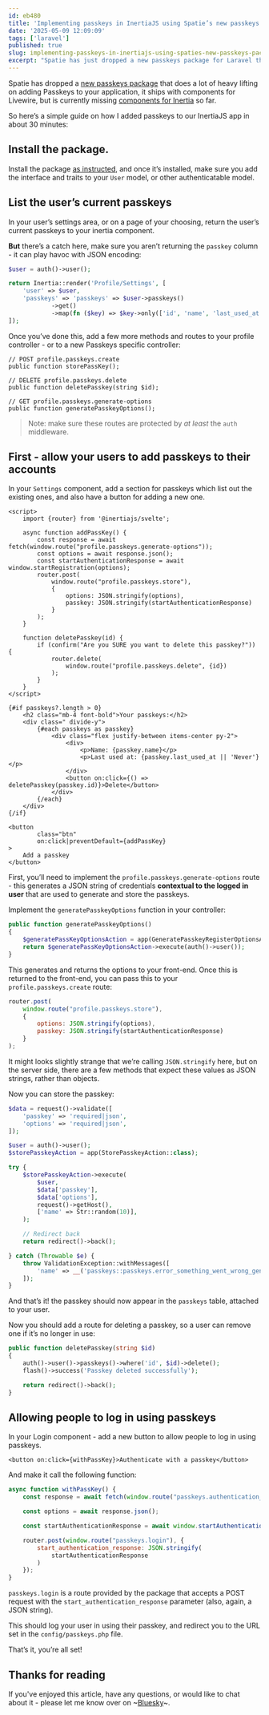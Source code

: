 ```yaml
---
id: eb480
title: 'Implementing passkeys in InertiaJS using Spatie’s new passkeys package'
date: '2025-05-09 12:09:09'
tags: ['laravel']
published: true
slug: implementing-passkeys-in-inertiajs-using-spaties-new-passkeys-package
excerpt: "Spatie has just dropped a new passkeys package for Laravel that makes adding passkey authentication easy - but it currently doesn't include components for InertiaJS, so here's how we implemented it in less than 30 minutes."
---
```


Spatie has dropped a [new passkeys package](https://spatie.be/docs/laravel-passkeys/v1/introduction) that does a lot of heavy lifting on adding Passkeys to your application, it ships with components for Livewire, but is currently missing [components for Inertia](https://spatie.be/docs/laravel-passkeys/v1/basic-usage/usage-in-inertia) so far.

So here’s a simple guide on how I added passkeys to our InertiaJS app in about 30 minutes:

## Install the package.

Install the package [as instructed](https://spatie.be/docs/laravel-passkeys/v1/installation-setup), and once it’s installed, make sure you add the interface and traits to your `User` model, or other authenticatable model.

## List the user’s current passkeys

In your user’s settings area, or on a page of your choosing, return the user’s current passkeys to your inertia component.

**But** there’s a catch here, make sure you aren’t returning the `passkey` column - it can play havoc with JSON encoding:

```php
$user = auth()->user();

return Inertia::render('Profile/Settings', [
    'user' => $user,
    'passkeys' => 'passkeys' => $user->passkeys()
			->get()
			->map(fn ($key) => $key->only(['id', 'name', 'last_used_at'])),
]);
```


Once you’ve done this, add a few more methods and routes to your profile controller - or to a new Passkeys specific controller:

```
// POST profile.passkeys.create
public function storePassKey();

// DELETE profile.passkeys.delete
public function deletePasskey(string $id); 

// GET profile.passkeys.generate-options
public function generatePasskeyOptions(); 
```

> Note: make sure these routes are protected by _at least_ the `auth` middleware.

## First - allow your users to add passkeys to their accounts

In your `Settings` component, add a section for passkeys which list out the existing ones, and also have a button for adding a new one.

```
<script>
    import {router} from '@inertiajs/svelte';

    async function addPassKey() {
        const response = await fetch(window.route("profile.passkeys.generate-options"));
        const options = await response.json();
        const startAuthenticationResponse = await window.startRegistration(options);
        router.post(
            window.route("profile.passkeys.store"),
            {
                options: JSON.stringify(options),
                passkey: JSON.stringify(startAuthenticationResponse)
            }
        );
    }

    function deletePasskey(id) {
        if (confirm("Are you SURE you want to delete this passkey?")) {
            router.delete(
                window.route("profile.passkeys.delete", {id})
            );
        }
    }
</script>

{#if passkeys?.length > 0}
    <h2 class="mb-4 font-bold">Your passkeys:</h2>
    <div class=" divide-y">
        {#each passkeys as passkey}
            <div class="flex justify-between items-center py-2">
                <div>
                    <p>Name: {passkey.name}</p>
                    <p>Last used at: {passkey.last_used_at || 'Never'}</p>
                </div>
                <button on:click={() => deletePasskey(passkey.id)}>Delete</button>
            </div>
        {/each}
    </div>
{/if}

<button
        class="btn"
        on:click|preventDefault={addPassKey}
>
    Add a passkey
</button>
```


First, you’ll need to implement the `profile.passkeys.generate-options` route - this generates a JSON string of credentials **contextual to the logged in user** that are used to generate and store the passkeys.

Implement the `generatePasskeyOptions` function in your controller:

```php
public function generatePasskeyOptions()
{
    $generatePassKeyOptionsAction = app(GeneratePasskeyRegisterOptionsAction::class);
    return $generatePassKeyOptionsAction->execute(auth()->user());
}
```

This generates and returns the options to your front-end. Once this is returned to the front-end, you can pass this to your `profile.passkeys.create` route:

```js
router.post(
    window.route("profile.passkeys.store"),
    {
        options: JSON.stringify(options),
        passkey: JSON.stringify(startAuthenticationResponse)
    }
);
```

It might looks slightly strange that we’re calling `JSON.stringify` here, but on the server side, there are a few methods that expect these values as JSON strings, rather than objects.

Now you can store the passkey:

```php
$data = request()->validate([
    'passkey' => 'required|json',
    'options' => 'required|json',
]);

$user = auth()->user();
$storePasskeyAction = app(StorePasskeyAction::class);

try {
    $storePasskeyAction->execute(
        $user,
        $data['passkey'],
        $data['options'],
        request()->getHost(),
        ['name' => Str::random(10)],
    );

	// Redirect back
	return redirect()->back();

} catch (Throwable $e) {
    throw ValidationException::withMessages([
        'name' => __('passkeys::passkeys.error_something_went_wrong_generating_the_passkey'),
    ]);
}
```

And that’s it! the passkey should now appear in the `passkeys` table, attached to your user.

Now you should add a route for deleting a passkey, so a user can remove one if it’s no longer in use:

```php
public function deletePasskey(string $id)
{
    auth()->user()->passkeys()->where('id', $id)->delete();
    flash()->success('Passkey deleted successfully');

    return redirect()->back();
}
```

## Allowing people to log in using passkeys

In your Login component - add a new button to allow people to log in using passkeys.

```
<button on:click={withPassKey}>Authenticate with a passkey</button>
```

And make it call the following function:

```javascript
async function withPassKey() {
    const response = await fetch(window.route("passkeys.authentication_options"));

    const options = await response.json();

    const startAuthenticationResponse = await window.startAuthentication({ optionsJSON: options });

    router.post(window.route("passkeys.login"), {
        start_authentication_response: JSON.stringify(
            startAuthenticationResponse
        )
    });
}
```

`passkeys.login` is a route provided by the package that accepts a POST request with the `start_authentication_response` parameter (also, again, a JSON string).

This should log your user in using their passkey, and redirect you to the URL set in the `config/passkeys.php` file.

That’s it, you’re all set!

## **Thanks for reading**

If you've enjoyed this article, have any questions, or would like to chat about it - please let me know over on ~[Bluesky](https://bsky.app/profile/danmatthews.me)~.